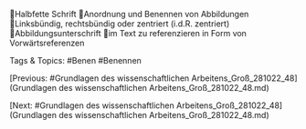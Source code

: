 Halbfette Schrift 
Anordnung und Benennen von Abbildungen
Linksbündig, rechtsbündig oder zentriert (i.d.R. zentriert)
Abbildungsunterschrift 
im Text zu referenzieren in Form von Vorwärtsreferenzen

   Tags & Topics:
   #Benen
   #Benennen

[Previous: #Grundlagen des wissenschaftlichen Arbeitens_Groß_281022_48](Grundlagen des wissenschaftlichen Arbeitens_Groß_281022_48.md)

[Next: #Grundlagen des wissenschaftlichen Arbeitens_Groß_281022_48](Grundlagen des wissenschaftlichen Arbeitens_Groß_281022_48.md)